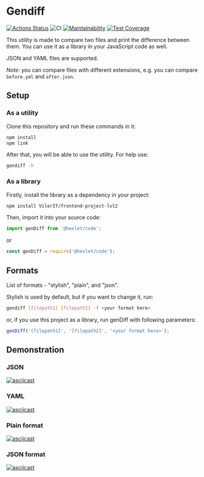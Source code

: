 # Gendiff
[![Actions Status](https://github.com/VilerIT/frontend-project-lvl2/workflows/hexlet-check/badge.svg)](https://github.com/VilerIT/frontend-project-lvl2/actions)
![CI](https://github.com/VilerIT/frontend-project-lvl2/workflows/CI/badge.svg)
[![Maintainability](https://api.codeclimate.com/v1/badges/cf227cf977c60b70f186/maintainability)](https://codeclimate.com/github/VilerIT/frontend-project-lvl2/maintainability)
[![Test Coverage](https://api.codeclimate.com/v1/badges/cf227cf977c60b70f186/test_coverage)](https://codeclimate.com/github/VilerIT/frontend-project-lvl2/test_coverage)

This utility is made to compare two files and print the difference between them. You can use it as a library in your JavaScript code as well.

JSON and YAML files are supported.

*Note*: you can compare files with different extensions, e.g. you can compare ``before.yml`` and ``after.json``.

## Setup

### As a utility

Clone this repository and run these commands in it:

```sh
npm install
npm link
```

After that, you will be able to use the utility. For help use:

```sh
gendiff -h
```
### As a library

Firstly, install the library as a dependency in your project:

```sh
npm install VilerIT/frontend-project-lvl2
```

Then, import it into your source code:

```js
import genDiff from '@hexlet/code';
```

or

```js
const genDiff = require('@hexlet/code');
```

## Formats

List of formats - "stylish", "plain", and "json".

Stylish is used by default, but if you want to change it, run:

```sh
gendiff [filepath1] [filepath2] -f <your format here>
```

or, if you use this project as a library, run genDiff with following parameters:

```js
genDiff('[filepath1]', '[filepath2]', '<your format here>');
```

## Demonstration

### JSON

[![asciicast](https://asciinema.org/a/bcqipB5pnps8DkZCTtJV83mMw.svg)](https://asciinema.org/a/bcqipB5pnps8DkZCTtJV83mMw)

### YAML

[![asciicast](https://asciinema.org/a/uMnQ0sEOB229PAkzSJrQ1R92A.svg)](https://asciinema.org/a/uMnQ0sEOB229PAkzSJrQ1R92A)

### Plain format

[![asciicast](https://asciinema.org/a/qRTAD5gfZuBxF2b6kkQVkEC9Q.svg)](https://asciinema.org/a/qRTAD5gfZuBxF2b6kkQVkEC9Q)

### JSON format

[![asciicast](https://asciinema.org/a/Ohj5UsBSXEIFuUpUxrpiLnTh5.svg)](https://asciinema.org/a/Ohj5UsBSXEIFuUpUxrpiLnTh5)
